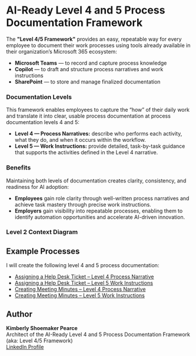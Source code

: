 # AI-Ready Level 4 and 5 Process Documentation Framework  

The **"Level 4/5 Framework"** provides an easy, repeatable way for every employee to document their work processes using tools already available in their organization’s Microsoft 365 ecosystem:  

- **Microsoft Teams** — to record and capture process knowledge  
- **Copilot** — to draft and structure process narratives and work instructions  
- **SharePoint** — to store and manage finalized documentation  

### Documentation Levels
This framework enables employees to capture the “how” of their daily work and translate it into clear, usable process documentation at process documentation levels 4 and 5:

- **Level 4 — Process Narratives:** describe who performs each activity, what they do, and when it occurs within the workflow.  
- **Level 5 — Work Instructions:** provide detailed, task-by-task guidance that supports the activities defined in the Level 4 narrative.

### Benefits

Maintaining both levels of documentation creates clarity, consistency, and readiness for AI adoption:

- **Employees** gain role clarity through well-written process narratives and achieve task mastery through precise work instructions.  
- **Employers** gain visibility into repeatable processes, enabling them to identify automation opportunities and accelerate AI-driven innovation. 

### Level 2 Context Diagram 

## Example Processes 
I will create the following level 4 and 5 process documentation:
- [Assigning a Help Desk Ticket – Level 4 Process Narrative](HelpDesk_Level4_ProcessNarrative.md)  
- [Assigning a Help Desk Ticket – Level 5 Work Instructions](HepDesk_Level5_WorkInstructions.md)  
- [Creating Meeting Minutes – Level 4 Process Narrative](MeetingMinutes_Level4_ProcessNarrative.md)  
- [Creating Meeting Minutes – Level 5 Work Instructions](MeetingMinutes_Level5_WorkInstructions.md)  

## Author  
**Kimberly Shoemaker Pearce** <br> 
Architect of the AI-Ready Level 4 and 5 Process Documentation Framework (aka: Level 4/5 Framework)<br>
[LinkedIn Profile](https://www.linkedin.com/in/kimberlydenisepearce/)
